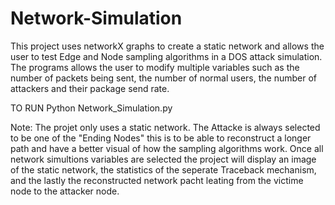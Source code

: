 # Network-Simulation
This project uses networkX graphs to create a static network and allows the user to test Edge and Node sampling algorithms in a 
DOS attack simulation. The programs allows the user to modify multiple variables such as the number of packets being sent, 
the number of normal users, the number of attackers and their package send rate. 

TO RUN
Python Network_Simulation.py

Note: The projet only uses a static network. The Attacke is always selected to be one of the "Ending Nodes" this is to be able to 
reconstruct a longer path and have a better visual of how the sampling algorithms work. Once all network simultions variables are
selected the project will display an image of the static network, the statistics of the seperate Traceback mechanism, and the 
lastly the reconstructed network pacht leating from the victime node to the attacker node. 
